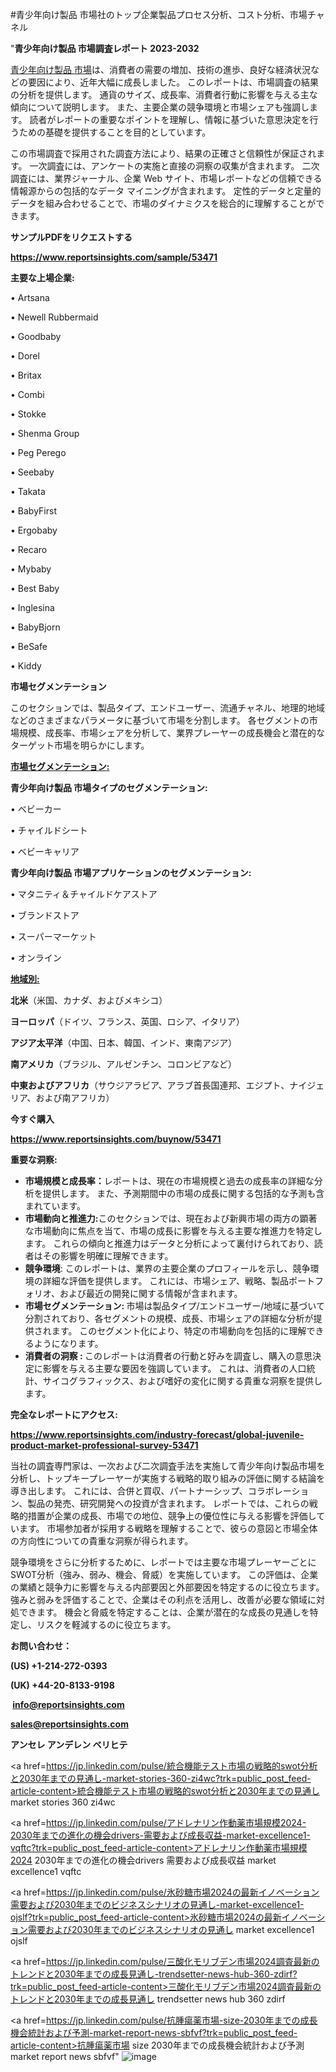 #青少年向け製品 市場社のトップ企業製品プロセス分析、コスト分析、市場チャネル

"<strong>青少年向け製品 市場調査レポート 2023-2032</strong>

<a href=https://www.reportsinsights.com/sample/53471>青少年向け製品 市場</a>は、消費者の需要の増加、技術の進歩、良好な経済状況などの要因により、近年大幅に成長しました。 このレポートは、市場調査の結果の分析を提供します。 通貨のサイズ、成長率、消費者行動に影響を与える主な傾向について説明します。 また、主要企業の競争環境と市場シェアも強調します。 読者がレポートの重要なポイントを理解し、情報に基づいた意思決定を行うための基礎を提供することを目的としています。

この市場調査で採用された調査方法により、結果の正確さと信頼性が保証されます。 一次調査には、アンケートの実施と直接の洞察の収集が含まれます。 二次調査には、業界ジャーナル、企業 Web サイト、市場レポートなどの信頼できる情報源からの包括的なデータ マイニングが含まれます。 定性的データと定量的データを組み合わせることで、市場のダイナミクスを総合的に理解することができます。

<strong><b>サンプルPDFをリクエストする</b></strong>

<a href=https://www.reportsinsights.com/sample/53471><strong><u>https://www.reportsinsights.com/sample/53471</u></strong></a>

<strong>主要な上場企業:</strong>

• Artsana

• Newell Rubbermaid

• Goodbaby

• Dorel

• Britax

• Combi

• Stokke

• Shenma Group

• Peg Perego

• Seebaby

• Takata

• BabyFirst

• Ergobaby

• Recaro

• Mybaby

• Best Baby

• Inglesina

• BabyBjorn

• BeSafe

• Kiddy

<strong>市場セグメンテーション</strong>

このセクションでは、製品タイプ、エンドユーザー、流通チャネル、地理的地域などのさまざまなパラメータに基づいて市場を分割します。 各セグメントの市場規模、成長率、市場シェアを分析して、業界プレーヤーの成長機会と潜在的なターゲット市場を明らかにします。

<strong><u>市場セグメンテーション</u></strong><strong><u>:</u></strong>

<strong>青少年向け製品 市場タイプのセグメンテーション:</strong>

• ベビーカー

• チャイルドシート

• ベビーキャリア

<strong>青少年向け製品 市場アプリケーションのセグメンテーション:</strong>

• マタニティ＆チャイルドケアストア

• ブランドストア

• スーパーマーケット

• オンライン

<strong><u>地域別</u></strong><strong><u>:</u></strong>

<strong>北米</strong>（米国、カナダ、およびメキシコ）

<strong>ヨーロッパ</strong>（ドイツ、フランス、英国、ロシア、イタリア）

<strong>アジア太平洋</strong>（中国、日本、韓国、インド、東南アジア）

<strong>南アメリカ</strong>（ブラジル、アルゼンチン、コロンビアなど）

<strong>中東およびアフリカ</strong>（サウジアラビア、アラブ首長国連邦、エジプト、ナイジェリア、および南アフリカ）

<strong>今すぐ購入</strong>

<a href=https://www.reportsinsights.com/buynow/53471><strong><u>https://www.reportsinsights.com/buynow/53471</u></strong></a>

<strong>重要な洞察:</strong>
<ul>
  <li><strong>市場規模と成長率：</strong>レポートは、現在の市場規模と過去の成長率の詳細な分析を提供します。 また、予測期間中の市場の成長に関する包括的な予測も含まれています。</li>
  <li><strong>市場動向と推進力:</strong>このセクションでは、現在および新興市場の両方の顕著な市場動向に焦点を当て、市場の成長に影響を与える主要な推進力を特定します。 これらの傾向と推進力はデータと分析によって裏付けられており、読者はその影響を明確に理解できます。</li>
  <li><strong>競争環境</strong>: このレポートは、業界の主要企業のプロフィールを示し、競争環境の詳細な評価を提供します。 これには、市場シェア、戦略、製品ポートフォリオ、および最近の開発に関する情報が含まれます。</li>
  <li><strong>市場セグメンテーション: </strong>市場は製品タイプ/エンドユーザー/地域に基づいて分割されており、各セグメントの規模、成長、市場シェアの詳細な分析が提供されます。 このセグメント化により、特定の市場動向を包括的に理解できるようになります。</li>
  <li><strong>消費者の洞察 : </strong>このレポートは消費者の行動と好みを調査し、購入の意思決定に影響を与える主要な要因を強調しています。 これは、消費者の人口統計、サイコグラフィックス、および嗜好の変化に関する貴重な洞察を提供します。</li>
</ul>
<strong>完全なレポートにアクセス:</strong>

<a href=https://www.reportsinsights.com/industry-forecast/global-juvenile-product-market-professional-survey-53471><strong><u><b>https://www.reportsinsights.com/industry-forecast/global-juvenile-product-market-professional-survey-53471</b></u></strong></a>

当社の調査専門家は、一次および二次調査手法を実施して青少年向け製品市場を分析し、トップキープレーヤーが実施する戦略的取り組みの評価に関する結論を導き出します。 これには、合併と買収、パートナーシップ、コラボレーション、製品の発売、研究開発への投資が含まれます。 レポートでは、これらの戦略的措置が企業の成長、市場での地位、競争上の優位性に与える影響を評価しています。 市場参加者が採用する戦略を理解することで、彼らの意図と市場全体の方向性についての貴重な洞察が得られます。

競争環境をさらに分析するために、レポートでは主要な市場プレーヤーごとにSWOT分析（強み、弱み、機会、脅威）を実施しています。 この評価は、企業の業績と競争力に影響を与える内部要因と外部要因を特定するのに役立ちます。 強みと弱みを評価することで、企業はその利点を活用し、改善が必要な領域に対処できます。 機会と脅威を特定することは、企業が潜在的な成長の見通しを特定し、リスクを軽減するのに役立ちます。

<strong>お問い合わせ：</strong>

<strong>(US) +1-214-272-0393</strong>

<strong>(UK) +44-20-8133-9198</strong>

<strong> </strong><a href=info@reportsinsights.com><strong><u>info@reportsinsights.com</u></strong></a>

<a href=sales@reportsinsights.com><strong><u>sales@reportsinsights.com</u></strong></a>

<strong>アンセレ アンデレン ベリヒテ</strong>

<a href=https://jp.linkedin.com/pulse/統合機能テスト市場の戦略的swot分析と2030年までの見通し-market-stories-360-zi4wc?trk=public_post_feed-article-content>統合機能テスト市場の戦略的swot分析と2030年までの見通し market stories 360 zi4wc</a>

<a href=https://jp.linkedin.com/pulse/アドレナリン作動薬市場規模2024-2030年までの進化の機会drivers-需要および成長収益-market-excellence1-vqftc?trk=public_post_feed-article-content>アドレナリン作動薬市場規模2024 2030年までの進化の機会drivers 需要および成長収益 market excellence1 vqftc</a>

<a href=https://jp.linkedin.com/pulse/氷砂糖市場2024の最新イノベーション需要および2030年までのビジネスシナリオの見通し-market-excellence1-ojslf?trk=public_post_feed-article-content>氷砂糖市場2024の最新イノベーション需要および2030年までのビジネスシナリオの見通し market excellence1 ojslf</a>

<a href=https://jp.linkedin.com/pulse/三酸化モリブデン市場2024調査最新のトレンドと2030年までの成長見通し-trendsetter-news-hub-360-zdirf?trk=public_post_feed-article-content>三酸化モリブデン市場2024調査最新のトレンドと2030年までの成長見通し trendsetter news hub 360 zdirf</a>

<a href=https://jp.linkedin.com/pulse/抗腫瘍薬市場-size-2030年までの成長機会統計および予測-market-report-news-sbfvf?trk=public_post_feed-article-content>抗腫瘍薬市場 size 2030年までの成長機会統計および予測 market report news sbfvf</a>"
![image](https://github.com/aanak123/RIMarketer1/assets/158471119/3a20128b-85bd-445d-ad6c-58a93f17f6b3)
